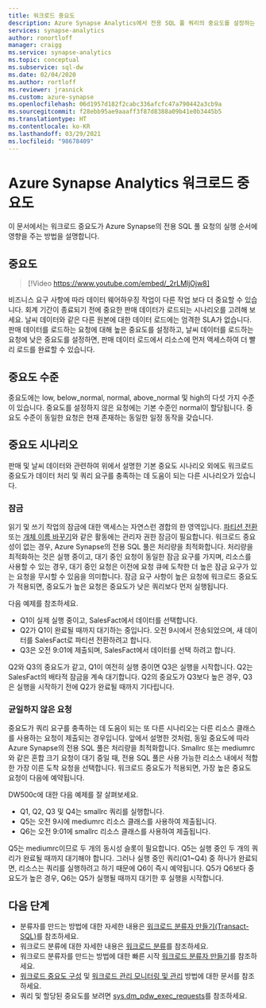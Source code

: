 ```yaml
---
title: 워크로드 중요도
description: Azure Synapse Analytics에서 전용 SQL 풀 쿼리의 중요도를 설정하는 방법에 대한 지침입니다.
services: synapse-analytics
author: ronortloff
manager: craigg
ms.service: synapse-analytics
ms.topic: conceptual
ms.subservice: sql-dw
ms.date: 02/04/2020
ms.author: rortloff
ms.reviewer: jrasnick
ms.custom: azure-synapse
ms.openlocfilehash: 06d1957d182f2cabc336afcfc47a790442a3cb9a
ms.sourcegitcommit: f28ebb95ae9aaaff3f87d8388a09b41e0b3445b5
ms.translationtype: HT
ms.contentlocale: ko-KR
ms.lasthandoff: 03/29/2021
ms.locfileid: "98678409"
---
```

# <a name="azure-synapse-analytics-workload-importance"></a>Azure Synapse Analytics 워크로드 중요도

이 문서에서는 워크로드 중요도가 Azure Synapse의 전용 SQL 풀 요청의 실행 순서에 영향을 주는 방법을 설명합니다.

## <a name="importance"></a>중요도

> [!Video https://www.youtube.com/embed/_2rLMljOjw8]

비즈니스 요구 사항에 따라 데이터 웨어하우징 작업이 다른 작업 보다 더 중요할 수 있습니다.  회계 기간이 종료되기 전에 중요한 판매 데이터가 로드되는 시나리오를 고려해 보세요.  날씨 데이터와 같은 다른 원본에 대한 데이터 로드에는 엄격한 SLA가 없습니다. 판매 데이터를 로드하는 요청에 대해 높은 중요도를 설정하고, 날씨 데이터를 로드하는 요청에 낮은 중요도를 설정하면, 판매 데이터 로드에서 리소스에 먼저 액세스하여 더 빨리 로드를 완료할 수 있습니다.

## <a name="importance-levels"></a>중요도 수준

중요도에는 low, below_normal, normal, above_normal 및 high의 다섯 가지 수준이 있습니다.  중요도를 설정하지 않은 요청에는 기본 수준인 normal이 할당됩니다. 중요도 수준이 동일한 요청은 현재 존재하는 동일한 일정 동작을 갖습니다.

## <a name="importance-scenarios"></a>중요도 시나리오

판매 및 날씨 데이터와 관련하여 위에서 설명한 기본 중요도 시나리오 외에도 워크로드 중요도가 데이터 처리 및 쿼리 요구를 충족하는 데 도움이 되는 다른 시나리오가 있습니다.

### <a name="locking"></a>잠금

읽기 및 쓰기 작업의 잠금에 대한 액세스는 자연스런 경합의 한 영역입니다. [파티션 전환](sql-data-warehouse-tables-partition.md) 또는 [개체 이름 바꾸기](/sql/t-sql/statements/rename-transact-sql?toc=/azure/synapse-analytics/sql-data-warehouse/toc.json&bc=/azure/synapse-analytics/sql-data-warehouse/breadcrumb/toc.json&view=azure-sqldw-latest&preserve-view=true)와 같은 활동에는 관리자 권한 잠금이 필요합니다.  워크로드 중요성이 없는 경우, Azure Synapse의 전용 SQL 풀은 처리량을 최적화합니다. 처리량을 최적화하는 것은 실행 중이고, 대기 중인 요청이 동일한 잠금 요구를 가지며, 리소스를 사용할 수 있는 경우, 대기 중인 요청은 이전에 요청 큐에 도착한 더 높은 잠금 요구가 있는 요청을 무시할 수 있음을 의미합니다. 잠금 요구 사항이 높은 요청에 워크로드 중요도가 적용되면, 중요도가 높은 요청은 중요도가 낮은 쿼리보다 먼저 실행됩니다.

다음 예제를 참조하세요.

- Q1이 실제 실행 중이고, SalesFact에서 데이터를 선택합니다.
- Q2가 Q1이 완료될 때까지 대기하는 중입니다.  오전 9시에서 전송되었으며, 새 데이터를 SalesFact로 파티션 전환하려고 합니다.
- Q3은 오전 9:01에 제출되며, SalesFact에서 데이터를 선택 하려고 합니다.

Q2와 Q3의 중요도가 같고, Q1이 여전히 실행 중이면 Q3은 실행을 시작합니다. Q2는 SalesFact의 배타적 잠금을 계속 대기합니다.  Q2의 중요도가 Q3보다 높은 경우, Q3은 실행을 시작하기 전에 Q2가 완료될 때까지 기다립니다.

### <a name="non-uniform-requests"></a>균일하지 않은 요청

중요도가 쿼리 요구를 충족하는 데 도움이 되는 또 다른 시나리오는 다른 리소스 클래스를 사용하는 요청이 제출되는 경우입니다.  앞에서 설명한 것처럼, 동일 중요도에 따라 Azure Synapse의 전용 SQL 풀은 처리량을 최적화합니다. Smallrc 또는 mediumrc와 같은 혼합 크기 요청이 대기 중일 때, 전용 SQL 풀은 사용 가능한 리소스 내에서 적합한 가장 이른 도착 요청을 선택합니다. 워크로드 중요도가 적용되면, 가장 높은 중요도 요청이 다음에 예약됩니다.
  
DW500c에 대한 다음 예제를 잘 살펴보세요.

- Q1, Q2, Q3 및 Q4는 smallrc 쿼리를 실행합니다.
- Q5는 오전 9시에 mediumrc 리소스 클래스를 사용하여 제출됩니다.
- Q6는 오전 9:01에 smallrc 리소스 클래스를 사용하여 제출됩니다.

Q5는 mediumrc이므로 두 개의 동시성 슬롯이 필요합니다. Q5는 실행 중인 두 개의 쿼리가 완료될 때까지 대기해야 합니다.  그러나 실행 중인 쿼리(Q1~Q4) 중 하나가 완료되면, 리소스는 쿼리를 실행하려고 하기 때문에 Q6이 즉시 예약됩니다.  Q5가 Q6보다 중요도가 높은 경우, Q6는 Q5가 실행될 때까지 대기한 후 실행을 시작합니다.

## <a name="next-steps"></a>다음 단계

- 분류자를 만드는 방법에 대한 자세한 내용은 [워크로드 분류자 만들기(Transact-SQL)](/sql/t-sql/statements/create-workload-classifier-transact-sql?toc=/azure/synapse-analytics/sql-data-warehouse/toc.json&bc=/azure/synapse-analytics/sql-data-warehouse/breadcrumb/toc.json&view=azure-sqldw-latest&preserve-view=true)를 참조하세요.  
- 워크로드 분류에 대한 자세한 내용은 [워크로드 분류](sql-data-warehouse-workload-classification.md)를 참조하세요.  
- 워크로드 분류자를 만드는 방법에 대한 빠른 시작 [워크로드 분류자 만들기](quickstart-create-a-workload-classifier-tsql.md)를 참조하세요.
- [워크로드 중요도 구성](sql-data-warehouse-how-to-configure-workload-importance.md) 및 [워크로드 관리 모니터링 및 관리](sql-data-warehouse-how-to-manage-and-monitor-workload-importance.md) 방법에 대한 문서를 참조하세요.
- 쿼리 및 할당된 중요도를 보려면 [sys.dm_pdw_exec_requests](/sql/relational-databases/system-dynamic-management-views/sys-dm-pdw-exec-requests-transact-sql?toc=/azure/synapse-analytics/sql-data-warehouse/toc.json&bc=/azure/synapse-analytics/sql-data-warehouse/breadcrumb/toc.json&view=azure-sqldw-latest&preserve-view=true)를 참조하세요.

